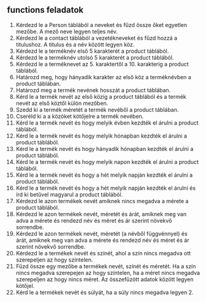 ## functions feladatok

1. Kérdezd le a Person táblából a neveket és fűzd össze őket egyetlen mezőbe. A mező neve legyen teljes név. 
2. Kérdezd le a contact táblából a vezetékneveket és fűzd hozzá a titulushoz. A titulus és a név között legyen köz.
3. Kérdezd le a terméknév első 5 karakterét a product táblából.
4. Kérdezd le a terméknév utolsó 5 karakterét a product táblából.
5. Kérdezd le a terméknevet az 5. karaktertől a 10. karakterig a product táblából.
6. Határozd meg, hogy hányadik karakter az első köz a terméknévben a product táblában.
7. Határozd meg a termék nevének hosszát a product táblában.
8. Kérd le a termék nevét az első közig a product táblából és a termék nevét az első köztől külön mezőben.
9. Szedd ki a termék méretét a termék nevéből a product táblában.
10. Cseréld ki a a közöket kötőjelre a termék nevében.
12. Kérd le a termék nevét és hogy melyik évben kezdték el árulni a product táblából.
13. Kérd le a termék nevét és hogy melyik hónapban kezdték el árulni a product táblából.
14. Kérd le a termék nevét és hogy hányadik hónapban kezdték el árulni a product táblából.
15. Kérd le a termék nevét és hogy melyik napon kezdték el árulni a product táblából.
16. Kérd le a termék nevét és hogy a hét melyik napján kezdték el árulni a product táblából.
17. Kérd le a termék nevét és hogy a hét melyik napján kezdték el árulni és írd ki betűvel magyarul a product táblából.
18. Kérdezd le azon termékek nevét amiknek nincs megadva a mérete a product táblából.
19. Kérdezd le azon termékek nevét, méretét és árát, amiknek meg van adva a mérete és rendezd név és méret és ár szerint növekvő sorrendbe.
20. Kérdezd le azon termékek nevét, méretét (a névből függvénnyel) és árát, amiknek meg van adva a mérete és rendezd név és méret és ár szerint növekvő sorrendbe.
21. Kérdezd le a termékek nevét és színét, ahol a szín nincs megadva ott szerepeljen az hogy színtelen.
22. Fűzd össze egy mezőbe a termékek nevét, színét és méretét. Ha a szín nincs megadva szerepejen az hogy színtelen, ha a méret nincs megadva szerepeljen az hogy nincs méret. Az összefűzött adatok között legyen kötőjel.
23. Kérd le a termékek nevét és súlyát, ha a súly nincs megadva legyen 2.

